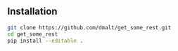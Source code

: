 ## Installation

```bash
git clone https://github.com/dmalt/get_some_rest.git
cd get_some_rest
pip install --editable .
```